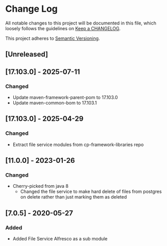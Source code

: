 # Change Log
All notable changes to this project will be documented in this file, which loosely follows the guidelines on [Keep a CHANGELOG](http://keepachangelog.com/).

This project adheres to [Semantic Versioning](http://semver.org/).

## [Unreleased]

## [17.103.0] - 2025-07-11
### Changed
- Update maven-framework-parent-pom to 17.103.0
- Update maven-common-bom to 17.103.1

## [17.103.0] - 2025-04-29
### Changed
- Extract file service modules from cp-framework-libraries repo

## [11.0.0] - 2023-01-26
### Changed
- Cherry-picked from java 8
  - Changed the file service to make hard delete of files from postgres on delete rather than just marking them as deleted

## [7.0.5] - 2020-05-27
### Added
- Added File Service Alfresco as a sub module
    
